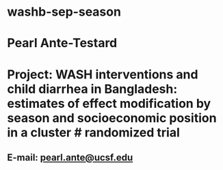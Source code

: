 # washb-sep-season
# Pearl Ante-Testard
# Project: WASH interventions and child diarrhea in Bangladesh: estimates of effect modification by season and socioeconomic position in a cluster # randomized trial
## E-mail: pearl.ante@ucsf.edu
